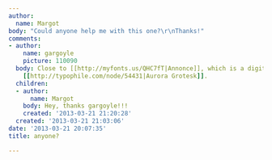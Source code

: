 ```yaml
---
author:
  name: Margot
body: "Could anyone help me with this one?\r\nThanks!"
comments:
- author:
    name: gargoyle
    picture: 110090
  body: Close to [[http://myfonts.us/QHC7fT|Annonce]], which is a digitization of
    [[http://typophile.com/node/54431|Aurora Grotesk]].
  children:
  - author:
      name: Margot
    body: Hey, thanks gargoyle!!!
    created: '2013-03-21 21:20:28'
  created: '2013-03-21 21:03:06'
date: '2013-03-21 20:07:35'
title: anyone?

---
```

